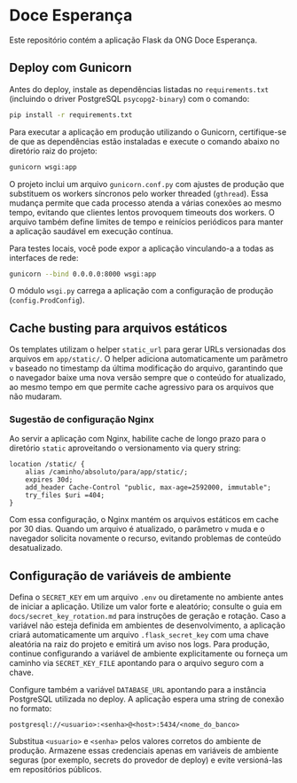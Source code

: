 # Doce Esperança

Este repositório contém a aplicação Flask da ONG Doce Esperança.

## Deploy com Gunicorn

Antes do deploy, instale as dependências listadas no `requirements.txt` (incluindo o
driver PostgreSQL `psycopg2-binary`) com o comando:

```bash
pip install -r requirements.txt
```

Para executar a aplicação em produção utilizando o Gunicorn, certifique-se de que as
dependências estão instaladas e execute o comando abaixo no diretório raiz do projeto:

```bash
gunicorn wsgi:app
```

O projeto inclui um arquivo `gunicorn.conf.py` com ajustes de produção que
substituem os workers síncronos pelo worker threaded (`gthread`). Essa mudança
permite que cada processo atenda a várias conexões ao mesmo tempo, evitando que
clientes lentos provoquem timeouts dos workers. O arquivo também define limites
de tempo e reinícios periódicos para manter a aplicação saudável em execução
contínua.

Para testes locais, você pode expor a aplicação vinculando-a a todas as interfaces de
rede:

```bash
gunicorn --bind 0.0.0.0:8000 wsgi:app
```

O módulo `wsgi.py` carrega a aplicação com a configuração de produção (`config.ProdConfig`).

## Cache busting para arquivos estáticos

Os templates utilizam o helper `static_url` para gerar URLs versionadas dos arquivos em
`app/static/`. O helper adiciona automaticamente um parâmetro `v` baseado no timestamp da
última modificação do arquivo, garantindo que o navegador baixe uma nova versão sempre
que o conteúdo for atualizado, ao mesmo tempo em que permite cache agressivo para os
arquivos que não mudaram.

### Sugestão de configuração Nginx

Ao servir a aplicação com Nginx, habilite cache de longo prazo para o diretório `static`
aproveitando o versionamento via query string:

```nginx
location /static/ {
    alias /caminho/absoluto/para/app/static/;
    expires 30d;
    add_header Cache-Control "public, max-age=2592000, immutable";
    try_files $uri =404;
}
```

Com essa configuração, o Nginx mantém os arquivos estáticos em cache por 30 dias. Quando
um arquivo é atualizado, o parâmetro `v` muda e o navegador solicita novamente o recurso,
evitando problemas de conteúdo desatualizado.

## Configuração de variáveis de ambiente

Defina o `SECRET_KEY` em um arquivo `.env` ou diretamente no ambiente antes de iniciar a aplicação. Utilize um valor forte e aleatório; consulte o guia em `docs/secret_key_rotation.md` para instruções de geração e rotação. Caso a variável não esteja definida em ambientes de desenvolvimento, a aplicação criará automaticamente um arquivo `.flask_secret_key` com uma chave aleatória na raiz do projeto e emitirá um aviso nos logs. Para produção, continue configurando a variável de ambiente explicitamente ou forneça um caminho via `SECRET_KEY_FILE` apontando para o arquivo seguro com a chave.

Configure também a variável `DATABASE_URL` apontando para a instância PostgreSQL utilizada no deploy. A aplicação espera uma string de conexão no formato:

```
postgresql://<usuario>:<senha>@<host>:5434/<nome_do_banco>
```

Substitua `<usuario>` e `<senha>` pelos valores corretos do ambiente de produção. Armazene essas credenciais apenas em variáveis de ambiente seguras (por exemplo, secrets do provedor de deploy) e evite versioná-las em repositórios públicos.
